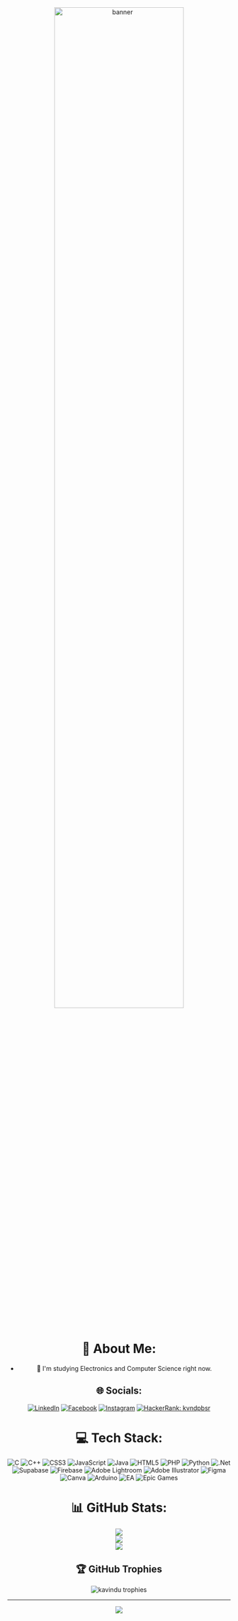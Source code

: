 <div align="center">
<img src="https://user-images.githubusercontent.com/74038190/225813708-98b745f2-7d22-48cf-9150-083f1b00d6c9.gif" alt="banner" width="76%"/>

# 💫 About Me:

- 🌱 I'm studying Electronics and Computer Science right now.


## 🌐 Socials:
[![LinkedIn](https://img.shields.io/badge/LinkedIn-%230077B5.svg?logo=linkedin&logoColor=white)](https://linkedin.com/in/Kavindu-Pabasara-66a18125b) [![Facebook](https://img.shields.io/badge/Facebook-%231877F2.svg?logo=Facebook&logoColor=white)](https://facebook.com/kavindu.bandara.587606) [![Instagram](https://img.shields.io/badge/Instagram-%23E4405F.svg?logo=Instagram&logoColor=white)](https://instagram.com/p_a_b_s_y) [![HackerRank: kvndpbsr](https://img.shields.io/badge/-HackerRank-2EC866?style=flat-square&logo=HackerRank&logoColor=white&link=https://www.hackerrank.com/profile/kvndpbsr)](https://www.hackerrank.com/profile/kvndpbsr)


# 💻 Tech Stack:
![C](https://img.shields.io/badge/c-%2300599C.svg?style=for-the-badge&logo=c&logoColor=white) ![C++](https://img.shields.io/badge/c++-%2300599C.svg?style=for-the-badge&logo=c%2B%2B&logoColor=white) ![CSS3](https://img.shields.io/badge/css3-%231572B6.svg?style=for-the-badge&logo=css3&logoColor=white) ![JavaScript](https://img.shields.io/badge/javascript-%23323330.svg?style=for-the-badge&logo=javascript&logoColor=%23F7DF1E) ![Java](https://img.shields.io/badge/java-%23ED8B00.svg?style=for-the-badge&logo=openjdk&logoColor=white) ![HTML5](https://img.shields.io/badge/html5-%23E34F26.svg?style=for-the-badge&logo=html5&logoColor=white) ![PHP](https://img.shields.io/badge/php-%23777BB4.svg?style=for-the-badge&logo=php&logoColor=white) ![Python](https://img.shields.io/badge/python-3670A0?style=for-the-badge&logo=python&logoColor=ffdd54) ![.Net](https://img.shields.io/badge/.NET-5C2D91?style=for-the-badge&logo=.net&logoColor=white) ![Supabase](https://img.shields.io/badge/Supabase-3ECF8E?style=for-the-badge&logo=supabase&logoColor=white) ![Firebase](https://img.shields.io/badge/firebase-a08021?style=for-the-badge&logo=firebase&logoColor=ffcd34) ![Adobe Lightroom](https://img.shields.io/badge/Adobe%20Lightroom-31A8FF.svg?style=for-the-badge&logo=Adobe%20Lightroom&logoColor=white) ![Adobe Illustrator](https://img.shields.io/badge/adobe%20illustrator-%23FF9A00.svg?style=for-the-badge&logo=adobe%20illustrator&logoColor=white) ![Figma](https://img.shields.io/badge/figma-%23F24E1E.svg?style=for-the-badge&logo=figma&logoColor=white) ![Canva](https://img.shields.io/badge/Canva-%2300C4CC.svg?style=for-the-badge&logo=Canva&logoColor=white) ![Arduino](https://img.shields.io/badge/-Arduino-00979D?style=for-the-badge&logo=Arduino&logoColor=white) ![EA](https://img.shields.io/badge/ea-%23000000.svg?style=for-the-badge&logo=ea&logoColor=white) ![Epic Games](https://img.shields.io/badge/epicgames-%23313131.svg?style=for-the-badge&logo=epicgames&logoColor=white)
# 📊 GitHub Stats:
![](https://github-readme-stats.vercel.app/api?username=kpabsy&theme=dark&hide_border=false&include_all_commits=true&count_private=true)<br/>
![](https://nirzak-streak-stats.vercel.app/?user=kpabsy&theme=dark&hide_border=false)<br/>
![](https://github-readme-stats.vercel.app/api/top-langs/?username=kpabsy&theme=dark&hide_border=false&include_all_commits=true&count_private=true&layout=compact)


## 🏆 GitHub Trophies
<img src="https://github-profile-trophy.vercel.app/?username=kpabsy&theme=darkhub&row=1&column=6&margin-w=15&margin-h=15" alt="kavindu trophies" />


---
[![](https://visitcount.itsvg.in/api?id=kpabsy&icon=1&color=1)](https://visitcount.itsvg.in)
</div>
